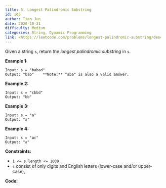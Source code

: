 ```yaml
---
title: 5. Longest Palindromic Substring
id: id5
author: Tian Jun
date: 2020-10-31
difficulty: Medium
categories: String, Dynamic Programming
link: <https://leetcode.com/problems/longest-palindromic-substring/description/>
---
```


Given a string `s`, return  _the longest palindromic substring_ in `s`.



**Example 1:**
            
	Input: s = "babad"    
	Output: "bab"    **Note:** "aba" is also a valid answer.    

**Example 2:**
            
	Input: s = "cbbd"    
	Output: "bb"    

**Example 3:**
            
	Input: s = "a"    
	Output: "a"    

**Example 4:**
            
	Input: s = "ac"    
	Output: "a"    



**Constraints:**

  * `1 <= s.length <= 1000`
  * `s` consist of only digits and English letters (lower-case and/or upper-case),


**Code:**

